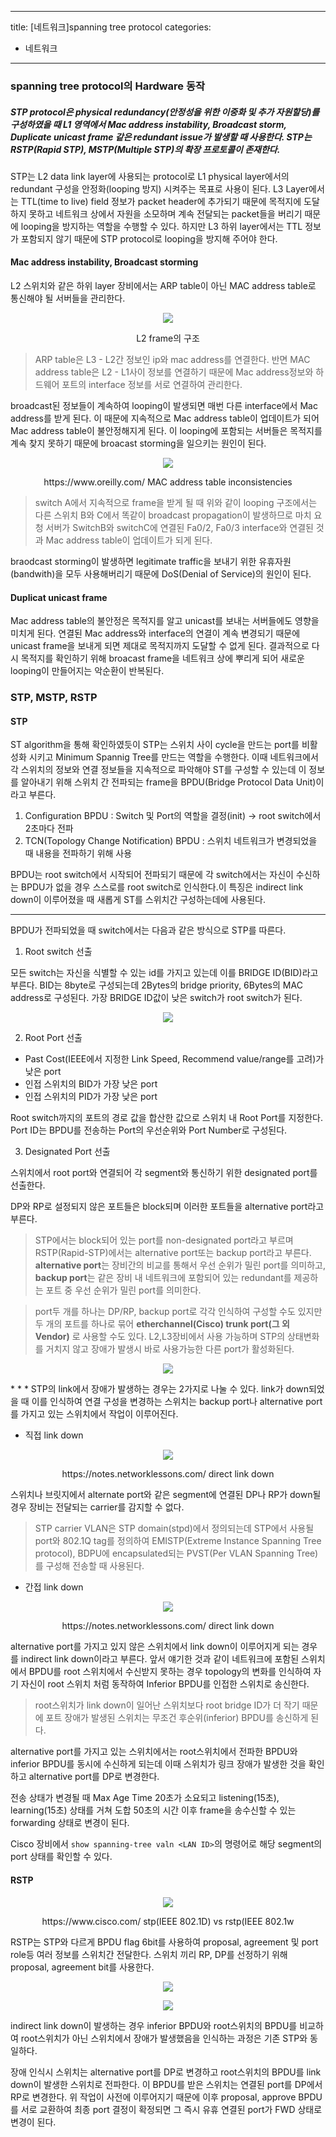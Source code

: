 
---
title: [네트워크]spanning tree protocol
categories:
- 네트워크
---
### spanning tree protocol의 Hardware 동작

##### STP protocol은 physical redundancy(안정성을 위한 이중화 및 추가 자원할당)를 구성하였을 때 L1 영역에서 Mac address instability, Broadcast storm, Duplicate unicast frame 같은 redundant issue가 발생할 때 사용한다. STP는 RSTP(Rapid STP), MSTP(Multiple STP)의 확장 프로토콜이 존재한다.

STP는 L2 data link layer에 사용되는 protocol로 L1 physical layer에서의 redundant 구성을 안정화(looping 방지) 시켜주는 목표로 사용이 된다. L3 Layer에서는 TTL(time to live) field 정보가 packet header에 추가되기 때문에 목적지에 도달하지 못하고 네트워크 상에서 자원을 소모하며 계속 전달되는 packet들을 버리기 때문에 looping을 방지하는 역할을 수행할 수 있다. 하지만 L3 하위 layer에서는 TTL 정보가 포함되지 않기 때문에 STP protocol로 looping을 방지해 주어야 한다.

#### Mac address instability, Broadcast storming

L2 스위치와 같은 하위 layer 장비에서는 ARP table이 아닌 MAC address table로 통신해야 될 서버들을 관리한다. 

<p align="center">
  <img src="https://secbullet2359.github.io/milliontime/image/OSI_l2_frame_structure.png">
  <figcaption align="center">L2 frame의 구조</figcaption>
</p>

> ARP table은 L3 - L2간 정보인 ip와 mac address를 연결한다. 반면 MAC address table은 L2 - L1사이 정보를 연결하기 때문에 Mac address정보와 하드웨어 포트의 interface 정보를 서로 연결하여 관리한다.

broadcast된 정보들이 계속하여 looping이 발생되면 매번 다른 interface에서 Mac address를 받게 된다. 이 때문에 지속적으로 Mac address table이 업데이트가 되어 Mac address table이 불안정해지게 된다. 이 looping에 포함되는 서버들은 목적지를 계속 찾지 못하기 때문에 broacast storming을 일으키는 원인이 된다.

<p align="center">
  <img src="https://secbullet2359.github.io/milliontime/image/MACaddressTableInconsistencies.png">
  <figcaption align="center">https://www.oreilly.com/ MAC address table inconsistencies</figcaption>
</p>

>switch A에서 지속적으로 frame을 받게 될 때 위와 같이 looping 구조에서는 다른 스위치 B와 C에서 똑같이 broadcast propagation이 발생하므로 마치 요청 서버가 SwitchB와 switchC에 연결된 Fa0/2, Fa0/3 interface와 연결된 것과 Mac address table이 업데이트가 되게 된다.

braodcast storming이 발생하면 legitimate traffic을 보내기 위한 유휴자원(bandwith)을 모두 사용해버리기 때문에 DoS(Denial of Service)의 원인이 된다. 

#### Duplicat unicast frame

Mac address table의 불안정은 목적지를 알고 unicast를 보내는 서버들에도 영향을 미치게 된다. 연결된 Mac address와 interface의 연결이 계속 변경되기 때문에 unicast frame을 보내게 되면 제대로 목적지까지 도달할 수 없게 된다. 결과적으로 다시 목적지를 확인하기 위해 broacast frame을 네트워크 상에 뿌리게 되어 새로운 looping이 만들어지는 악순환이 반복된다.

### STP, MSTP, RSTP

#### STP

ST algorithm을 통해 확인하였듯이 STP는 스위치 사이 cycle을 만드는 port를 비활성화 시키고 Minimum Spannig Tree를 만드는 역할을 수행한다. 이때 네트워크에서 각 스위치의 정보와 연결 정보들을 지속적으로 파악해야 ST를 구성할 수 있는데 이 정보를 알아내기 위해 스위치 간 전파되는 frame을 BPDU(Bridge Protocol Data Unit)이라고 부른다.

1. Configuration BPDU : Switch 및 Port의 역할을 결정(init) → root switch에서 2초마다 전파
2. TCN(Topology Change Notification) BPDU : 스위치 네트워크가 변경되었을 때 내용을 전파하기 위해 사용

BPDU는 root switch에서 시작되어 전파되기 때문에 각 switch에서는 자신이 수신하는 BPDU가 없을 경우 스스로를 root switch로 인식한다.이 특징은 indirect link down이 이루어졌을 때 새롭게 ST를 스위치간 구성하는데에 사용된다.
* * *
BPDU가 전파되었을 때 switch에서는 다음과 같은 방식으로 STP를 따른다.

1. Root switch 선출

모든 switch는 자신을 식별할 수 있는 id를 가지고 있는데 이를 BRIDGE ID(BID)라고 부른다. BID는 8byte로 구성되는데 2Bytes의 bridge priority, 6Bytes의 MAC address로 구성된다. 가장 BRIDGE ID값이 낮은 switch가 root switch가 된다. 

<p align="center">
  <img src="https://secbullet2359.github.io/milliontime/image/stp-root-bridge-election-1.png">
</p>

2. Root Port 선출

- Past Cost(IEEE에서 지정한 Link Speed, Recommend value/range를 고려)가 낮은 port
- 인접 스위치의 BID가 가장 낮은 port
- 인접 스위치의 PID가 가장 낮은 port

Root switch까지의 포트의 경로 값을 합산한 값으로 스위치 내 Root Port를 지정한다. Port ID는 BPDU를 전송하는 Port의 우선순위와 Port Number로 구성된다.

3. Designated Port 선출

스위치에서 root port와 연결되어 각 segment와 통신하기 위한 designated port를 선출한다.

DP와 RP로 설정되지 않은 포트들은 block되며 이러한 포트들을 alternative port라고 부른다.
> STP에서는 block되어 있는 port를 non-designated port라고 부르며 RSTP(Rapid-STP)에서는 alternative port또는 backup port라고 부른다. **alternative port**는 장비간의 비교를 통해서 우선 순위가 밀린 port를 의미하고, **backup port**는 같은 장비 내 네트워크에 포함되어 있는 redundant를 제공하는 포트 중 우선 순위가 밀린 port를 의미한다.

> port두 개를 하나는 DP/RP, backup port로 각각 인식하여 구성할 수도 있지만 두 개의 포트를 하나로 묶어 **etherchannel(Cisco) trunk port(그 외 Vendor)** 로 사용할 수도 있다. L2,L3장비에서 사용 가능하며 STP의 상태변화를 거치지 않고 장애가 발생시 바로 사용가능한 다른 port가 활성화된다. 

<p align="center">
  <img src="https://secbullet2359.github.io/milliontime/image/stp-ports-costs-states-1.png">
</p>
* * *
STP의 link에서 장애가 발생하는 경우는 2가지로 나눌 수 있다. link가 down되었을 때 이를 인식하여 연결 구성을 변경하는 스위치는 backup port나 alternative port를 가지고 있는 스위치에서 작업이 이루어진다.

- 직접 link down

<p align="center">
  <img src="https://secbullet2359.github.io/milliontime/image/stp-topology-one-switch-blocked-port.png">
  <figcaption align="center">https://notes.networklessons.com/ direct link down</figcaption>
</p>

스위치나 브릿지에서 alternate port와 같은 segment에 연결된 DP나 RP가 down될 경우 장비는 전달되는 carrier를 감지할 수 없다.
> STP carrier VLAN은 STP domain(stpd)에서 정의되는데 STP에서 사용될 port와 802.1Q tag를 정의하여 EMISTP(Extreme Instance Spanning Tree protocol), BDPU에 encapsulated되는 PVST(Per VLAN Spanning Tree)를 구성해 전송할 때 사용된다. 

- 간접 link down

<p align="center">
  <img src="https://secbullet2359.github.io/milliontime/image/stp-topology-3switch-blocked_port.png">
  <figcaption align="center">https://notes.networklessons.com/ direct link down</figcaption>
</p>

alternative port를 가지고 있지 않은 스위치에서 link down이 이루어지게 되는 경우를 indirect link down이라고 부른다. 앞서 얘기한 것과 같이 네트워크에 포함된 스위치에서 BPDU를 root 스위치에서 수신받지 못하는 경우 topology의 변화를 인식하여 자기 자신이 root 스위치 처럼 동작하여 Inferior BPDU를 인접한 스위치로 송신한다.
> root스위치가 link down이 일어난 스위치보다 root bridge ID가 더 작기 때문에 포트 장애가 발생된 스위치는 무조건 후순위(inferior) BPDU를 송신하게 된다.

alternative port를 가지고 있는 스위치에서는 root스위치에서 전파한 BPDU와 inferior BPDU를 동시에 수신하게 되는데 이때 스위치가 링크 장애가 발생한 것을 확인하고 alternative port를 DP로 변경한다.

전송 상태가 변경될 때 Max Age Time 20초가 소요되고 listening(15초), learning(15초) 상태를 거쳐 도합 50초의 시간 이후 frame을 송수신할 수 있는 forwarding 상태로 변경이 된다.

Cisco 장비에서 `show spanning-tree valn <LAN ID>`의 명령어로 해당 segment의 port 상태를 확인할 수 있다. 

#### RSTP

<p align="center">
  <img src="https://secbullet2359.github.io/milliontime/image/BPDU-802.1w-802.1d.png">
  <figcaption align="center">https://www.cisco.com/ stp(IEEE 802.1D) vs rstp(IEEE 802.1w</figcaption>
</p>

RSTP는 STP와 다르게 BPDU flag 6bit를 사용하여 proposal, agreement 및 port role등 여러 정보를 스위치간 전달한다. 스위치 끼리 RP, DP를 선정하기 위해 proposal, agreement bit를 사용한다.

<p align="center">
  <img src="https://secbullet2359.github.io/milliontime/image/rstp-indirect1.png">
</p>

<p align="center">
  <img src="https://secbullet2359.github.io/milliontime/image/rstp-indirect2.png">
</p>

indirect link down이 발생하는 경우 inferior BPDU와 root스위치의 BPDU를 비교하여 root스위치가 아닌 스위치에서 장애가 발생했음을 인식하는 과정은 기존 STP와 동일하다. 

장애 인식시 스위치는 alternative port를 DP로 변경하고 root스위치의 BPDU를 link down이 발생한 스위치로 전파한다. 이 BPDU를 받은 스위치는 연결된 port를 DP에서 RP로 변경한다.
위 작업이 사전에 이루어지기 때문에 이후 proposal, approve BPDU를 서로 교환하여 최종 port 결정이 확정되면 그 즉시 유휴 연결된 port가 FWD 상태로 변경이 된다.
